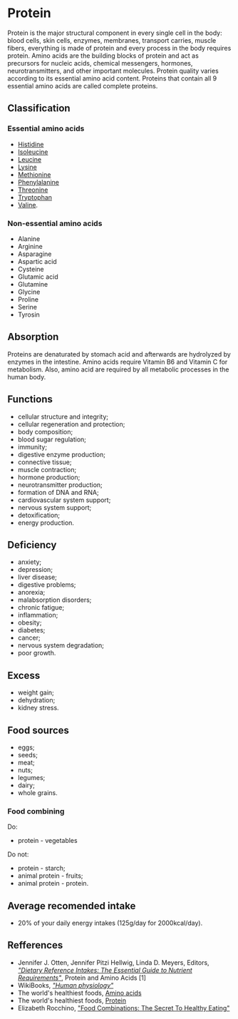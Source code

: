 # Protein
Protein is the major structural component in every single cell in the body: blood cells, skin cells, enzymes, membranes, transport carries, muscle fibers, everything is made of protein and every process 
in the body requires protein. Amino acids are the building blocks of protein and act as precursors for nucleic acids, chemical messengers, hormones, neurotransmitters, and other important molecules.
Protein quality varies according to its essential amino acid content. Proteins that contain all 9 essential amino acids are called complete proteins.
## Classification
### Essential amino acids
- [Histidine](histidine.md)
- [Isoleucine](isoleucine.md)
- [Leucine](leucine.md)
- [Lysine](lysine.md)
- [Methionine](methionine.md)
- [Phenylalanine](phenilalanine.md)
- [Threonine](threonine.md)
- [Tryptophan](tryptophan.md)
- [Valine](valine.md).

### Non-essential amino acids
- Alanine
- Arginine
- Asparagine
- Aspartic acid
- Cysteine
- Glutamic acid
- Glutamine
- Glycine
- Proline
- Serine
- Tyrosin

## Absorption
Proteins are denaturated by stomach acid and afterwards are hydrolyzed by enzymes in the intestine. Amino acids require Vitamin B6 and Vitamin C 
for metabolism. Also, amino acid are required by all metabolic processes in the human body.

## Functions
- cellular structure and integrity;
- cellular regeneration and protection;
- body composition;
- blood sugar regulation;
- immunity;
- digestive enzyme production;
- connective tissue;
- muscle contraction;
- hormone production;
- neurotransmitter production;
- formation of DNA and RNA;
- cardiovascular system support;
- nervous system support;
- detoxification;
- energy production.

## Deficiency
- anxiety;
- depression;
- liver disease;
- digestive problems;
- anorexia;
- malabsorption disorders;
- chronic fatigue;
- inflammation;
- obesity;
- diabetes;
- cancer;
- nervous system degradation;
- poor growth.

## Excess
- weight gain;
- dehydration;
- kidney stress.

## Food sources
- eggs;
- seeds;
- meat;
- nuts;
- legumes;
- dairy;
- whole grains.

### Food combining
Do:
- protein - vegetables

Do not:
- protein - starch;
- animal protein - fruits;
- animal protein - protein.

## Average recomended intake
- 20% of your daily energy intakes (125g/day for 2000kcal/day).

## Refferences
- Jennifer J. Otten, Jennifer Pitzi Hellwig, Linda D. Meyers, Editors, [_"Dietary Reference Intakes: The Essential Guide to Nutrient Requirements"_](https://www.amazon.com/Dietary-Reference-Intakes-Essential-Requirements/dp/0309157420), Protein and Amino Acids [1]
- WikiBooks, [_"Human physiology"_](https://en.wikibooks.org/wiki/Human_Physiology/Nutrition#Proteins)
- The world's healthiest foods, [Amino acids](http://www.whfoods.com/genpage.php?tname=nutrient&dbid=129)
- The world's healthiest foods, [Protein](http://www.whfoods.com/genpage.php?tname=nutrient&dbid=92)
- Elizabeth Rocchino, ["Food Combinations: The Secret To Healthy Eating"](http://www.mindbodygreen.com/0-7896/food-combinations-the-secret-to-healthy-eating.html)